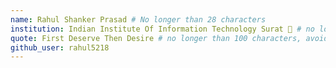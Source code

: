 ```yaml
---
name: Rahul Shanker Prasad # No longer than 28 characters
institution: Indian Institute Of Information Technology Surat 🚩 # no longer than 58 characters
quote: First Deserve Then Desire # no longer than 100 characters, avoid using quotes(") to guarantee the format remains the same.
github_user: rahul5218
---
```

